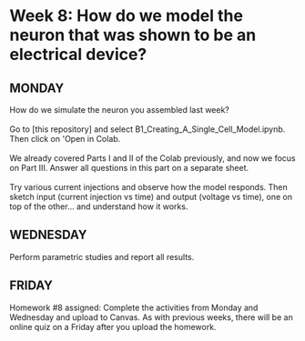 # Week 8: How do we model the neuron that was shown to be an electrical device?

## MONDAY
How do we simulate the neuron you assembled last week?
<br><br>
Go to [this repository] and select B1_Creating_A_Single_Cell_Model.ipynb. Then click on 'Open in Colab.
<br><br>
We already covered Parts I and II of the Colab previously, and now we focus on Part III. Answer all questions in this part on a separate sheet.
<br><br>
Try various current injections and observe how the model responds. Then sketch input (current injection vs time) and output (voltage vs time), one on top of the other... and understand how it works.

## WEDNESDAY
Perform parametric studies and report all results.

## FRIDAY
Homework #8 assigned: Complete the activities from Monday and Wednesday and upload to Canvas. As with previous weeks, there will be an online quiz on a Friday after you upload the homework.
